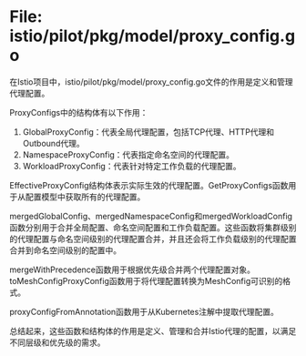 # File: istio/pilot/pkg/model/proxy_config.go

在Istio项目中，istio/pilot/pkg/model/proxy_config.go文件的作用是定义和管理代理配置。

ProxyConfigs中的结构体有以下作用：
1. GlobalProxyConfig：代表全局代理配置，包括TCP代理、HTTP代理和Outbound代理。
2. NamespaceProxyConfig：代表指定命名空间的代理配置。
3. WorkloadProxyConfig：代表针对特定工作负载的代理配置。

EffectiveProxyConfig结构体表示实际生效的代理配置。GetProxyConfigs函数用于从配置模型中获取所有的代理配置。

mergedGlobalConfig、mergedNamespaceConfig和mergedWorkloadConfig函数分别用于合并全局配置、命名空间配置和工作负载配置。这些函数将集群级别的代理配置与命名空间级别的代理配置合并，并且还会将工作负载级别的代理配置合并到命名空间级别的配置中。

mergeWithPrecedence函数用于根据优先级合并两个代理配置对象。toMeshConfigProxyConfig函数用于将代理配置转换为MeshConfig可识别的格式。

proxyConfigFromAnnotation函数用于从Kubernetes注解中提取代理配置。

总结起来，这些函数和结构体的作用是定义、管理和合并Istio代理的配置，以满足不同层级和优先级的需求。

